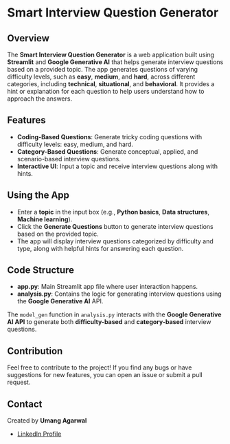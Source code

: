 # Smart Interview Question Generator

## Overview

The **Smart Interview Question Generator** is a web application built using **Streamlit** and **Google Generative AI** that helps generate interview questions based on a provided topic. The app generates questions of varying difficulty levels, such as **easy**, **medium**, and **hard**, across different categories, including **technical**, **situational**, and **behavioral**. It provides a hint or explanation for each question to help users understand how to approach the answers.

## Features

- **Coding-Based Questions**: Generate tricky coding questions with difficulty levels: easy, medium, and hard.
- **Category-Based Questions**: Generate conceptual, applied, and scenario-based interview questions.
- **Interactive UI**: Input a topic and receive interview questions along with hints.

## Using the App

- Enter a **topic** in the input box (e.g., **Python basics**, **Data structures**, **Machine learning**).
- Click the **Generate Questions** button to generate interview questions based on the provided topic.
- The app will display interview questions categorized by difficulty and type, along with helpful hints for answering each question.

## Code Structure

- **app.py**: Main Streamlit app file where user interaction happens.
- **analysis.py**: Contains the logic for generating interview questions using the **Google Generative AI** API.
  
The `model_gen` function in `analysis.py` interacts with the **Google Generative AI API** to generate both **difficulty-based** and **category-based** interview questions.

## Contribution

Feel free to contribute to the project! If you find any bugs or have suggestions for new features, you can open an issue or submit a pull request.

## Contact

Created by **Umang Agarwal**

- [LinkedIn Profile](https://www.linkedin.com/in/umangagarwal08/)
